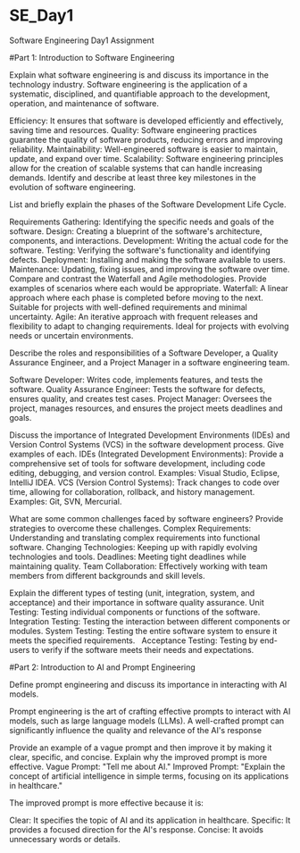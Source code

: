 # SE_Day1
Software Engineering Day1 Assignment

#Part 1: Introduction to Software Engineering

Explain what software engineering is and discuss its importance in the technology industry.
Software engineering is the application of a systematic, disciplined, and quantifiable approach to the development, operation, and maintenance of software.

Efficiency: It ensures that software is developed efficiently and effectively, saving time and resources.
Quality: Software engineering practices guarantee the quality of software products, reducing errors and improving reliability.
Maintainability: Well-engineered software is easier to maintain, update, and expand over time.
Scalability: Software engineering principles allow for the creation of scalable systems that can handle increasing demands.
Identify and describe at least three key milestones in the evolution of software engineering.

List and briefly explain the phases of the Software Development Life Cycle.

Requirements Gathering: Identifying the specific needs and goals of the software.
Design: Creating a blueprint of the software's architecture, components, and interactions.
Development: Writing the actual code for the software.
Testing: Verifying the software's functionality and identifying defects.
Deployment: Installing and making the software available to users.
Maintenance: Updating, fixing issues, and improving the software over time.
Compare and contrast the Waterfall and Agile methodologies. Provide examples of scenarios where each would be appropriate.
Waterfall: A linear approach where each phase is completed before moving to the next. Suitable for projects with well-defined requirements and minimal uncertainty.
Agile: An iterative approach with frequent releases and flexibility to adapt to changing requirements. Ideal for projects with evolving needs or uncertain environments.

Describe the roles and responsibilities of a Software Developer, a Quality Assurance Engineer, and a Project Manager in a software engineering team.

Software Developer: Writes code, implements features, and tests the software.
Quality Assurance Engineer: Tests the software for defects, ensures quality, and creates test cases.
Project Manager: Oversees the project, manages resources, and ensures the project meets deadlines and goals.

Discuss the importance of Integrated Development Environments (IDEs) and Version Control Systems (VCS) in the software development process. Give examples of each.
IDEs (Integrated Development Environments): Provide a comprehensive set of tools for software development, including code editing, debugging, and version control. Examples: Visual Studio, Eclipse, IntelliJ IDEA.
VCS (Version Control Systems): Track changes to code over time, allowing for collaboration, rollback, and history management. Examples: Git, SVN, Mercurial.

What are some common challenges faced by software engineers? Provide strategies to overcome these challenges.
Complex Requirements: Understanding and translating complex requirements into functional software.
Changing Technologies: Keeping up with rapidly evolving technologies and tools.
Deadlines: Meeting tight deadlines while maintaining quality.
Team Collaboration: Effectively working with team members from different backgrounds and skill levels.

Explain the different types of testing (unit, integration, system, and acceptance) and their importance in software quality assurance.
Unit Testing: Testing individual components or functions of the software.
Integration Testing: Testing the interaction between different components or modules.
System Testing: Testing the entire software system to ensure it meets the specified requirements.   
Acceptance Testing: Testing by end-users to verify if the software meets their needs and expectations.

#Part 2: Introduction to AI and Prompt Engineering


Define prompt engineering and discuss its importance in interacting with AI models.

Prompt engineering is the art of crafting effective prompts to interact with AI models, such as large language models (LLMs). A well-crafted prompt can significantly influence the quality and relevance of the AI's response

Provide an example of a vague prompt and then improve it by making it clear, specific, and concise. Explain why the improved prompt is more effective.
Vague Prompt: "Tell me about AI."
Improved Prompt: "Explain the concept of artificial intelligence in simple terms, focusing on its applications in healthcare."

The improved prompt is more effective because it is:

Clear: It specifies the topic of AI and its application in healthcare.
Specific: It provides a focused direction for the AI's response.
Concise: It avoids unnecessary words or details.